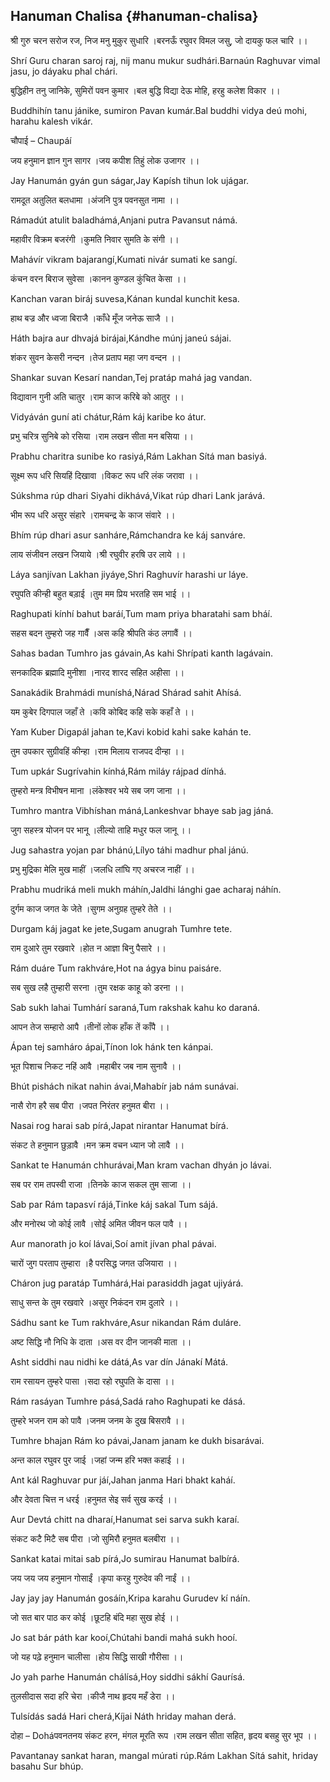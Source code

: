## Hanuman Chalisa {#hanuman-chalisa}

श्री गुरु चरन सरोज रज, निज मनु मुकुर सुधारि ।बरनऊँ रघुवर विमल जसु, जो दायकु फल चारि ।।

Shrí Guru charan saroj raj, nij manu mukur sudhári.Barnaún Raghuvar vimal jasu, jo dáyaku phal chári.

बुद्धिहीन तनु जानिके, सुमिरों पवन कुमार ।बल बुद्धि विद्या देऊ मोहि, हरहु कलेश विकार ।।

Buddhihín tanu jánike, sumiron Pavan kumár.Bal buddhi vidya deú mohi, harahu kalesh vikár.

चौपाई – Chaupáí

जय हनुमान ज्ञान गुन सागर ।जय कपीश तिहुं लोक उजागर ।।

Jay Hanumán gyán gun ságar,Jay Kapísh tihun lok ujágar.

रामदूत अतुलित बलधामा ।अंजनि पुत्र पवनसुत नामा ।।

Rámadút atulit baladhámá,Anjani putra Pavansut námá.

महावीर विक्रम बजरंगी ।कुमति निवार सुमति के संगी ।।

Mahávír vikram bajarangí,Kumati nivár sumati ke sangí.

कंचन वरन बिराज सुवेसा ।कानन कुण्डल कुंचित केसा ।।

Kanchan varan biráj suvesa,Kánan kundal kunchit kesa.

हाथ बज्र और ध्वजा बिराजै ।काँधे मूँज जनेऊ साजै ।।

Háth bajra aur dhvajá birájai,Kándhe múnj janeú sájai.

शंकर सुवन केसरी नन्दन ।तेज प्रताप महा जग वन्दन ।।

Shankar suvan Kesarí nandan,Tej pratáp mahá jag vandan.

विद्यावान गुनी अति चातुर ।राम काज करिबे को आतुर ।।

Vidyáván guní ati chátur,Rám káj karibe ko átur.

प्रभु चरित्र सुनिबे को रसिया ।राम लखन सीता मन बसिया ।।

Prabhu charitra sunibe ko rasiyá,Rám Lakhan Sítá man basiyá.

सूक्ष्म रूप धरि सियहिं दिखावा ।विकट रूप धरि लंक जरावा ।।

Súkshma rúp dhari Siyahi dikhává,Vikat rúp dhari Lank jarává.

भीम रूप धरि असुर संहारे ।रामचन्द्र के काज संवारे ।।

Bhím rúp dhari asur sanháre,Rámchandra ke káj sanváre.

लाय संजीवन लखन जियाये ।श्री रघुवीर हरषि उर लाये ।।

Láya sanjívan Lakhan jiyáye,Shri Raghuvír harashi ur láye.

रघुपति कीन्ही बहुत बड़ाई ।तुम मम प्रिय भरतहि सम भाई ।।

Raghupati kínhí bahut baráí,Tum mam priya bharatahi sam bháí.

सहस बदन तुम्हरो जह गावैँ ।अस कहि श्रीपति कंठ लगावैं ।।

Sahas badan Tumhro jas gávain,As kahi Shrípati kanth lagávain.

सनकादिक ब्रह्मादि मुनीशा ।नारद शारद सहित अहीसा ।।

Sanakádik Brahmádi muníshá,Nárad Shárad sahit Ahísá.

यम कुबेर दिगपाल जहाँ ते ।कवि कोबिद कहि सके कहाँ ते ।।

Yam Kuber Digapál jahan te,Kavi kobid kahi sake kahán te.

तुम उपकार सुग्रीवहिं कीन्हा ।राम मिलाय राजपद दीन्हा ।।

Tum upkár Sugrívahin kínhá,Rám miláy rájpad dínhá.

तुम्हरो मन्त्र विभीषन माना ।लंकेश्वर भये सब जग जाना ।।

Tumhro mantra Vibhíshan máná,Lankeshvar bhaye sab jag jáná.

जुग सहस्त्र योजन पर भानू ।लील्यो ताहि मधुर फल जानू ।।

Jug sahastra yojan par bhánú,Lílyo táhi madhur phal jánú.

प्रभु मुद्रिका मेलि मुख माहीं ।जलधि लांघि गए अचरज नाहीं ।।

Prabhu mudriká meli mukh máhín,Jaldhi lánghi gae acharaj náhín.

दुर्गम काज जगत के जेते ।सुगम अनुग्रह तुम्हरे तेते ।।

Durgam káj jagat ke jete,Sugam anugrah Tumhre tete.

राम दुआरे तुम रखवारे ।होत न आज्ञा बिनु पैसारे ।।

Rám duáre Tum rakhváre,Hot na ágya binu paisáre.

सब सुख लहै तुम्हारी सरना ।तुम रक्षक काहू को डरना ।।

Sab sukh lahai Tumhárí saraná,Tum rakshak kahu ko daraná.

आपन तेज सम्हारो आपै ।तीनों लोक हाँक तें काँपै ।।

Ápan tej samháro ápai,Tínon lok hánk ten kánpai.

भूत पिशाच निकट नहिं आवै ।महाबीर जब नाम सुनावै ।।

Bhút pishách nikat nahin ávai,Mahabír jab nám sunávai.

नासै रोग हरै सब पीरा ।जपत निरंतर हनुमत बीरा ।।

Nasai rog harai sab pírá,Japat nirantar Hanumat bírá.

संकट ते हनुमान छुड़ावै ।मन क्रम वचन ध्यान जो लावै ।।

Sankat te Hanumán chhurávai,Man kram vachan dhyán jo lávai.

सब पर राम तपस्वी राजा ।तिनके काज सकल तुम साजा ।।

Sab par Rám tapasví rájá,Tinke káj sakal Tum sájá.

और मनोरथ जो कोई लावै ।सोई अमित जीवन फल पावै ।।

Aur manorath jo koí lávai,Soí amit jívan phal pávai.

चारों जुग परताप तुम्हारा ।है परसिद्ध जगत उजियारा ।।

Cháron jug paratáp Tumhárá,Hai parasiddh jagat ujiyárá.

साधु सन्त के तुम रखवारे ।असुर निकंदन राम दुलारे ।।

Sádhu sant ke Tum rakhváre,Asur nikandan Rám duláre.

अष्ट सिद्धि नौ निधि के दाता ।अस वर दीन जानकी माता ।।

Asht siddhi nau nidhi ke dátá,As var dín Jánakí Mátá.

राम रसायन तुम्हरे पासा ।सदा रहो रघुपति के दासा ।।

Rám rasáyan Tumhre pásá,Sadá raho Raghupati ke dásá.

तुम्हरे भजन राम को पावै ।जनम जनम के दुख बिसरावै ।।

Tumhre bhajan Rám ko pávai,Janam janam ke dukh bisarávai.

अन्त काल रघुवर पुर जाई ।जहां जन्म हरि भक्त कहाई ।।

Ant kál Raghuvar pur jáí,Jahan janma Hari bhakt kaháí.

और देवता चित्त न धरई ।हनुमत सेइ सर्व सुख करई ।।

Aur Devtá chitt na dharaí,Hanumat sei sarva sukh karaí.

संकट कटै मिटै सब पीरा ।जो सुमिरौ हनुमत बलबीरा ।।

Sankat katai mitai sab pírá,Jo sumirau Hanumat balbírá.

जय जय जय हनुमान गोसाईं ।कृपा करहु गुरुदेव की नाईं ।।

Jay jay jay Hanumán gosáín,Kripa karahu Gurudev kí náín.

जो सत बार पाठ कर कोई ।छूटहि बंदि महा सुख होई ।।

Jo sat bár páth kar kooí,Chútahi bandi mahá sukh hooí.

जो यह पढ़े हनुमान चालीसा ।होय सिद्धि साखी गौरीसा ।।

Jo yah parhe Hanumán chálísá,Hoy siddhi sákhí Gaurísá.

तुलसीदास सदा हरि चेरा ।कीजै नाथ हृदय महँ डेरा ।।

Tulsídás sadá Hari cherá,Kíjai Náth hriday mahan derá.

दोहा – Doháपवनतनय संकट हरन, मंगल मूरति रूप ।राम लखन सीता सहित, हृदय बसहु सुर भूप ।।

Pavantanay sankat haran, mangal múrati rúp.Rám Lakhan Sítá sahit, hriday basahu Sur bhúp.